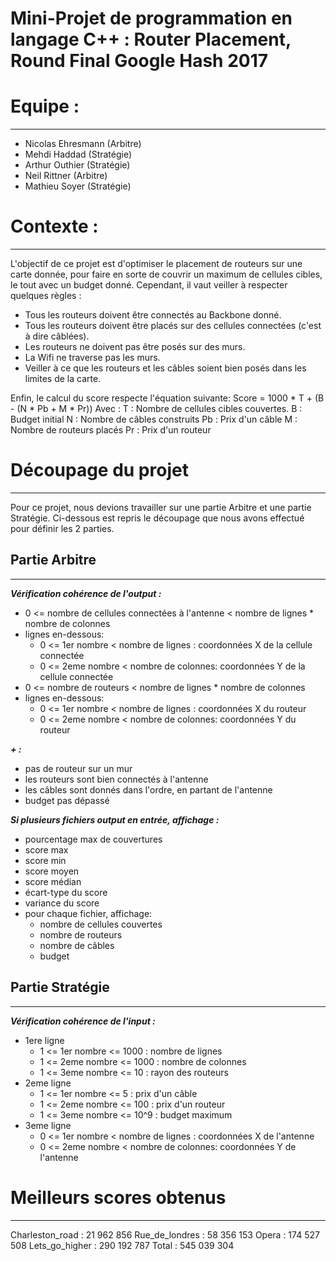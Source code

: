Mini-Projet de programmation en langage C++ : Router Placement, Round Final Google Hash 2017
============================================================================================


# Equipe : 
____________________
- Nicolas Ehresmann (Arbitre)
- Mehdi Haddad (Stratégie)
- Arthur Outhier (Stratégie)
- Neil Rittner (Arbitre)
- Mathieu Soyer (Stratégie)


# Contexte :
____________________
L'objectif de ce projet est d'optimiser le placement de routeurs sur une carte donnée, pour faire
en sorte de couvrir un maximum de cellules cibles, le tout avec un budget donné.
Cependant, il vaut veiller à respecter quelques règles : 
- Tous les routeurs doivent être connectés au Backbone donné.
- Tous les routeurs doivent être placés sur des cellules connectées (c'est à dire câblées).
- Les routeurs ne doivent pas être posés sur des murs.
- La Wifi ne traverse pas les murs.
- Veiller à ce que les routeurs et les câbles soient bien posés dans les limites de la carte.

Enfin, le calcul du score respecte l'équation suivante:
Score = 1000 * T + (B - (N * Pb + M * Pr))
Avec : 
T : Nombre de cellules cibles couvertes.
B : Budget initial
N : Nombre de câbles construits
Pb : Prix d'un câble
M : Nombre de routeurs placés
Pr : Prix d'un routeur


# Découpage du projet
_______________________
Pour ce projet, nous devions travailler sur une partie Arbitre et une partie Stratégie.
Ci-dessous est repris le découpage que nous avons effectué pour définir les 2 parties.

## Partie Arbitre
____________________
__***Vérification cohérence de l'output :***__
- 0 <= nombre de cellules connectées à l'antenne < nombre de lignes * nombre de colonnes
- lignes en-dessous:
	- 0 <= 1er nombre < nombre de lignes : coordonnées X de la cellule connectée
	- 0 <= 2eme nombre < nombre de colonnes: coordonnées Y de la cellule connectée
- 0 <= nombre de routeurs < nombre de lignes * nombre de colonnes
- lignes en-dessous:
	- 0 <= 1er nombre < nombre de lignes : coordonnées X du routeur
	- 0 <= 2eme nombre < nombre de colonnes: coordonnées Y du routeur

__***+ :***__
- pas de routeur sur un mur
- les routeurs sont bien connectés à l'antenne 
- les câbles sont donnés dans l'ordre, en partant de l'antenne
- budget pas dépassé

__***Si plusieurs fichiers output en entrée, affichage :***__
- pourcentage max de couvertures
- score max
- score min
- score moyen
- score médian
- écart-type du score
- variance du score
- pour chaque fichier, affichage:
	- nombre de cellules couvertes
	- nombre de routeurs
	- nombre de câbles
	- budget

## Partie Stratégie
____________________
__***Vérification cohérence de l'input :***__
- 1ere ligne
	- 1 <= 1er nombre <= 1000 : nombre de lignes
	- 1 <= 2eme nombre <= 1000 : nombre de colonnes
	- 1 <= 3eme nombre <= 10 : rayon des routeurs
- 2eme ligne
	- 1 <= 1er nombre <= 5 : prix d'un câble
	- 1 <= 2eme nombre <= 100 : prix d'un routeur
	- 1 <= 3eme nombre <= 10^9 : budget maximum
- 3eme ligne
	- 0 <= 1er nombre < nombre de lignes : coordonnées X de l'antenne
	- 0 <= 2eme nombre < nombre de colonnes: coordonnées Y de l'antenne

# Meilleurs scores obtenus
__________________________
Charleston_road : 21 962 856 
Rue_de_londres : 58 356 153 
Opera : 174 527 508 
Lets_go_higher : 290 192 787
Total : 545 039 304